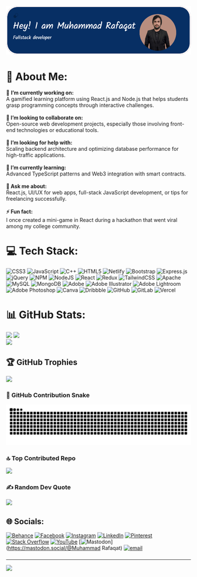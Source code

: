 

<img src="./github-header-image (2).png"></img>

# 💫 About Me:
🔭 <b>I’m currently working on:</b><br>A gamified learning platform using React.js and Node.js that helps students grasp programming concepts through interactive challenges.<br><br> <b>👯 I’m looking to collaborate on:</b><br>Open-source web development projects, especially those involving front-end technologies or educational tools.<br><br><b>🤝 I’m looking for help with:</b><br>Scaling backend architecture and optimizing database performance for high-traffic applications.<br><br><b>🌱 I’m currently learning:</b><br>Advanced TypeScript patterns and Web3 integration with smart contracts.<br><br><b>💬 Ask me about:</b><br>React.js, UI/UX for web apps, full-stack JavaScript development, or tips for freelancing successfully.<br><br><b>⚡ Fun fact:</b><br>I once created a mini-game in React during a hackathon that went viral among my college community.

# 💻 Tech Stack:
![CSS3](https://img.shields.io/badge/css3-%231572B6.svg?style=plastic&logo=css3&logoColor=white) ![JavaScript](https://img.shields.io/badge/javascript-%23323330.svg?style=plastic&logo=javascript&logoColor=%23F7DF1E) ![C++](https://img.shields.io/badge/c++-%2300599C.svg?style=plastic&logo=c%2B%2B&logoColor=white) ![HTML5](https://img.shields.io/badge/html5-%23E34F26.svg?style=plastic&logo=html5&logoColor=white) ![Netlify](https://img.shields.io/badge/netlify-%23000000.svg?style=plastic&logo=netlify&logoColor=#00C7B7) ![Bootstrap](https://img.shields.io/badge/bootstrap-%238511FA.svg?style=plastic&logo=bootstrap&logoColor=white) ![Express.js](https://img.shields.io/badge/express.js-%23404d59.svg?style=plastic&logo=express&logoColor=%2361DAFB) ![jQuery](https://img.shields.io/badge/jquery-%230769AD.svg?style=plastic&logo=jquery&logoColor=white) ![NPM](https://img.shields.io/badge/NPM-%23CB3837.svg?style=plastic&logo=npm&logoColor=white) ![NodeJS](https://img.shields.io/badge/node.js-6DA55F?style=plastic&logo=node.js&logoColor=white) ![React](https://img.shields.io/badge/react-%2320232a.svg?style=plastic&logo=react&logoColor=%2361DAFB) ![Redux](https://img.shields.io/badge/redux-%23593d88.svg?style=plastic&logo=redux&logoColor=white) ![TailwindCSS](https://img.shields.io/badge/tailwindcss-%2338B2AC.svg?style=plastic&logo=tailwind-css&logoColor=white) ![Apache](https://img.shields.io/badge/apache-%23D42029.svg?style=plastic&logo=apache&logoColor=white) ![MySQL](https://img.shields.io/badge/mysql-4479A1.svg?style=plastic&logo=mysql&logoColor=white) ![MongoDB](https://img.shields.io/badge/MongoDB-%234ea94b.svg?style=plastic&logo=mongodb&logoColor=white) ![Adobe](https://img.shields.io/badge/adobe-%23FF0000.svg?style=plastic&logo=adobe&logoColor=white) ![Adobe Illustrator](https://img.shields.io/badge/adobe%20illustrator-%23FF9A00.svg?style=plastic&logo=adobe%20illustrator&logoColor=white) ![Adobe Lightroom](https://img.shields.io/badge/Adobe%20Lightroom-31A8FF.svg?style=plastic&logo=Adobe%20Lightroom&logoColor=white) ![Adobe Photoshop](https://img.shields.io/badge/adobe%20photoshop-%2331A8FF.svg?style=plastic&logo=adobe%20photoshop&logoColor=white) ![Canva](https://img.shields.io/badge/Canva-%2300C4CC.svg?style=plastic&logo=Canva&logoColor=white) ![Dribbble](https://img.shields.io/badge/Dribbble-EA4C89?style=plastic&logo=dribbble&logoColor=white) ![GitHub](https://img.shields.io/badge/github-%23121011.svg?style=plastic&logo=github&logoColor=white) ![GitLab](https://img.shields.io/badge/gitlab-%23181717.svg?style=plastic&logo=gitlab&logoColor=white) ![Vercel](https://img.shields.io/badge/vercel-%23000000.svg?style=plastic&logo=vercel&logoColor=white)

# 📊 GitHub Stats:
![](https://github-readme-stats.vercel.app/api?username=rafaqat02&theme=dark&hide_border=false&include_all_commits=true&count_private=false)
![](https://nirzak-streak-stats.vercel.app/?user=rafaqat02&theme=dark&hide_border=false)<br/>
![](https://github-readme-stats.vercel.app/api/top-langs/?username=rafaqat02&theme=dark&hide_border=false&include_all_commits=true&count_private=false&layout=compact)

## 🏆 GitHub Trophies
![](https://github-profile-trophy.vercel.app/?username=rafaqat02&theme=merko&no-frame=false&no-bg=false&margin-w=4)

### 🐍 GitHub Contribution Snake
<picture>
<source media="(prefers-color-scheme: dark)" srcset="ttps://raw.githubusercontent.com/rafaqat02/rafaqat02/output/snake.svg"></source>
<source media="(prefers-color-scheme: light)" srcset="ttps://raw.githubusercontent.com/rafaqat02/rafaqat02/output/snake.svg"></source>
<img src="https://raw.githubusercontent.com/rafaqat02/rafaqat02/output/snake.svg" alt="Snake animation" />
</picture>

### 🔝 Top Contributed Repo
![](https://github-contributor-stats.vercel.app/api?username=rafaqat02&limit=5&theme=dark&combine_all_yearly_contributions=true)


### ✍️ Random Dev Quote
![](https://quotes-github-readme.vercel.app/api?type=horizontal&theme=merko)


## 🌐 Socials:
[![Behance](https://img.shields.io/badge/Behance-1769ff?logo=behance&logoColor=white)](https://behance.net/m_rafaqat) [![Facebook](https://img.shields.io/badge/Facebook-%231877F2.svg?logo=Facebook&logoColor=white)](https://facebook.com/Codewithrafaqat) [![Instagram](https://img.shields.io/badge/Instagram-%23E4405F.svg?logo=Instagram&logoColor=white)](https://instagram.com/Codewithrafaqat) [![LinkedIn](https://img.shields.io/badge/LinkedIn-%230077B5.svg?logo=linkedin&logoColor=white)](https://linkedin.com/in/muhammad-rafaqat-ali) [![Pinterest](https://img.shields.io/badge/Pinterest-%23E60023.svg?logo=Pinterest&logoColor=white)](https://pinterest.com/Codewithrafaqat) [![Stack Overflow](https://img.shields.io/badge/-Stackoverflow-FE7A16?logo=stack-overflow&logoColor=white)](https://stackoverflow.com/users/M.Rafaqat) [![YouTube](https://img.shields.io/badge/YouTube-%23FF0000.svg?logo=YouTube&logoColor=white)](https://youtube.com/@codewithrafaqat ) [![Mastodon](https://img.shields.io/badge/-MASTODON-%232B90D9?logo=mastodon&logoColor=white)](https://mastodon.social/@Muhammad Rafaqat) [![email](https://img.shields.io/badge/Email-D14836?logo=gmail&logoColor=white)](mailto:rafaqatalimrafaqat@gmail.com) 
###
---
[![](https://visitcount.itsvg.in/api?id=rafaqat02&icon=10&color=13)](https://visitcount.itsvg.in)

<!-- Proudly created with GPRM ( https://gprm.itsvg.in ) -->

